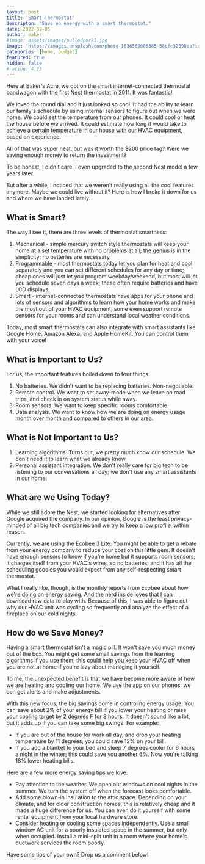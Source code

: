 ```yaml
---
layout: post
title: 'Smart Thermostat'
descripton: "Save on energy with a smart thermostat."
date: 2022-09-05
author: maker
#image: assets/images/pulledpork1.jpg
image: 'https://images.unsplash.com/photo-1636569608385-58efc32690ea?ixlib=rb-1.2.1&ixid=MnwxMjA3fDB8MHxwaG90by1wYWdlfHx8fGVufDB8fHx8&auto=format&fit=crop&w=750&q=80'
categories: [home, budget]
featured: true
hidden: false
#rating: 4.25
---
```


Here at Baker's Acre, we got on the smart internet-connected thermostat bandwagon with the first Nest thermostat in 2011. It was fantastic!

We loved the round dial and it just looked so cool. It had the ability to learn our family's schedule by using internal sensors to figure out when we were home. We could set the temperature from our phones. It could cool or heat the house before we arrived. It could estimate how long it would take to achieve a certain temperature in our house with our HVAC equipment, based on experience.

All of that was super neat, but was it worth the $200 price tag? Were we saving enough money to return the investment?

To be honest, I didn't care. I even upgraded to the second Nest model a few years later.

But after a while, I noticed that we weren't really using all the cool features anymore. Maybe we could live without it? Here is how I broke it down for us and where we have landed lately.

## What is Smart?

The way I see it, there are three levels of thermostat smartness:

1. Mechanical - simple mercury switch style thermostats will keep your home at a set temperature with no problems at all; the genius is in the simplicity; no batteries are necessary.
2. Programmable - most thermostats today let you plan for heat and cool separately and you can set different schedules for any day or time; cheap ones will just let you program weekday/weekend, but most will let you schedule seven days a week; these often require batteries and have LCD displays.
3. Smart - internet-connected thermostats have apps for your phone and lots of sensors and algorithms to learn how your home works and make the most out of your HVAC equipment; some even support remote sensors for your rooms and can understand local weather conditions.

Today, most smart thermostats can also integrate with smart assistants like Google Home, Amazon Alexa, and Apple HomeKit. You can control them with your voice!

## What is Important to Us?

For us, the important features boiled down to four things:

1. No batteries. We didn't want to be replacing batteries. Non-negotiable.
2. Remote control. We want to set away-mode when we leave on road trips, and check in on system status while away.
3. Room sensors. We want to keep specific rooms comfortable.
4. Data analysis. We want to know how we are doing on energy usage month over month and compared to others in our area.

## What is Not Important to Us?

1. Learning algorithms. Turns out, we pretty much know our schedule. We don't need it to learn what we already know.
2. Personal assistant integration. We don't really care for big tech to be listening to our conversations all day; we don't use any smart assistants in our home.

## What are we Using Today?

While we still adore the Nest, we started looking for alternatives after Google acquired the company. In our opinion, Google is the least privacy-minded of all big tech companies and we try to keep a low profile, within reason.

Currently, we are using the [Ecobee 3 Lite][1]. You might be able to get a rebate from your energy company to reduce your cost on this little gem. It doesn't have enough sensors to know if you're home but it supports room sensors; it charges itself from your HVAC's wires, so no batteries; and it has all the scheduling goodies you would expect from any self-respecting smart thermostat.

What I really like, though, is the monthly reports from Ecobee about how we're doing on energy saving. And the nerd inside loves that I can download raw data to play with. Because of this, I was able to figure out why our HVAC unit was cycling so frequently and analyze the effect of a fireplace on our cold nights.

## How do we Save Money?

Having a smart thermostat isn't a magic pill. It won't save you much money out of the box. You might get some small savings from the learning algorithms if you use them; this could help you keep your HVAC off when you are not at home if you're lazy about managing it yourself.

To me, the unexpected benefit is that we have become more aware of how we are heating and cooling our home. We use the app on our phones; we can get alerts and make adjustments.

With this new focus, the big savings come in controling energy usage. You can save about 2% of your energy bill if you lower your heating or raise your cooling target by 2 degrees F for 8 hours. It doesn't sound like a lot, but it adds up if you can take some big swings. For example:

* If you are out of the house for work all day, and drop your heating temperature by 11 degrees, you could save 12% on your bill.
* If you add a blanket to your bed and sleep 7 degrees cooler for 6 hours a night in the winter; this could save you another 6%. Now you're talking 18% lower heating bills.

Here are a few more energy saving tips we love:

* Pay attention to the weather. We open our windows on cool nights in the summer. We turn the system off when the forecast looks comfortable.
* Add some blown-in insulation to the attic space. Depending on your climate, and for older construction homes, this is relatively cheap and it made a huge difference for us. You can even do it yourself with some rental equipment from your local hardware store.
* Consider heating or cooling some spaces independently. Use a small window AC unit for a poorly insulated space in the summer, but only when occupied. Install a mini-split unit in a room where your home's ductwork services the room poorly.

Have some tips of your own? Drop us a comment below!

[1]: https://www.amazon.com/ecobee-EB-STATE3LT-02-Lite-SmartThermostat-Black/dp/B06W56TBLN/
